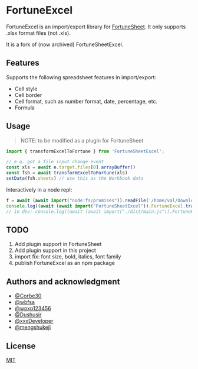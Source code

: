 # FortuneExcel

FortuneExcel is an import/export library for [FortuneSheet](https://github.com/ruilisi/fortune-sheet/).
It only supports .xlsx format files (not .xls).

It is a fork of (now archived) FortuneSheetExcel.

## Features

Supports the following spreadsheet features in import/export:

- Cell style
- Cell border
- Cell format, such as number format, date, percentage, etc.
- Formula

## Usage

> NOTE: to be modified as a plugin for FortuneSheet

```js
import { transformExcelToFortune } from 'FortuneSheetExcel';

// e.g. got a file input change event
const xls = await e.target.files[0].arrayBuffer()
const fsh = await transformExcelToFortune(xls)
setData(fsh.sheets) // use this as the Workbook data
```

Interactively in a node repl:

```js
f = await (await import("node:fs/promises")).readFile('/home/val/Downloads/Silkscreen.xlsx')
console.log((await (await import("FortuneSheetExcel")).FortuneExcel.transformExcelToFortune(f)).toJsonString())
// in dev: console.log((await (await import("./dist/main.js")).FortuneExcel.transformExcelToFortune(f)).toJsonString())
```

## TODO
1. Add plugin support in FortuneSheet
2. Add plugin support in this project
3. import fix: font size, bold, italics, font family
4. publish FortuneExcel as an npm package

## Authors and acknowledgment

- [@Corbe30](https://github.com/Corbe30)
- [@wbfsa](https://github.com/wbfsa)
- [@wpxp123456](https://github.com/wpxp123456)
- [@Dushusir](https://github.com/Dushusir)
- [@xxxDeveloper](https://github.com/xxxDeveloper)
- [@mengshukeji](https://github.com/mengshukeji)

## License

[MIT](http://opensource.org/licenses/MIT)
